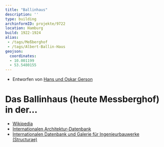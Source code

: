 ```yaml
---
title: "Ballinhaus"
description: ''
type: building
archinformID: projekte/9722
location: Hamburg
build: 1922-1924
alias:
 - /tags/Meßberghof
 - /tags/Albert-Ballin-Haus
geojson:
  coordinates:
  - 10.001199
  - 53.5480155
---
```


* Entworfen von [Hans und Oskar Gerson](/tags/Hans-und-Oskar-Gerson)

# Das Ballinhaus (heute Messberghof) in der...
* [Wikipedia](https://de.wikipedia.org/wiki/Me%C3%9Fberghof)
* [Internationalen Architektur-Datenbank](https://deu.archinform.net/projekte/9722.htm)
* [Internationalen Datenbank und Galerie für Ingenieurbauwerke (Structurae)](https://structurae.net/de/bauwerke/messberghof)
